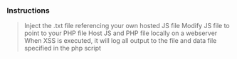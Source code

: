 ### Instructions ###
> Inject the .txt file referencing your own hosted JS file
> Modify JS file to point to your PHP file
> Host JS and PHP file locally on a webserver
> When XSS is executed, it will log all output to the file and data file specified in the php script
